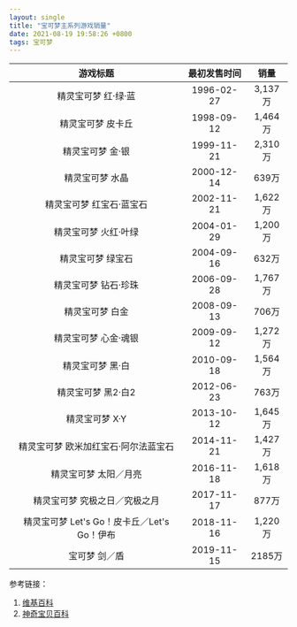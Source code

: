 ```yaml
---
layout: single
title: "宝可梦主系列游戏销量"
date: 2021-08-19 19:58:26 +0800
tags: 宝可梦
---
```


|                  游戏标题                   | 最初发售时间 |  销量   |
| :-----------------------------------------: | :----------: | :-----: |
|             精灵宝可梦 红·绿·蓝             |  1996-02-27  | 3,137万 |
|              精灵宝可梦 皮卡丘              |  1998-09-12  | 1,464万 |
|              精灵宝可梦 金·银               |  1999-11-21  | 2,310万 |
|               精灵宝可梦 水晶               |  2000-12-14  |  639万  |
|          精灵宝可梦 红宝石·蓝宝石           |  2002-11-21  | 1,622万 |
|            精灵宝可梦 火红·叶绿             |  2004-01-29  | 1,200万 |
|              精灵宝可梦 绿宝石              |  2004-09-16  |  632万  |
|            精灵宝可梦 钻石·珍珠             |  2006-09-28  | 1,767万 |
|               精灵宝可梦 白金               |  2008-09-13  |  706万  |
|            精灵宝可梦 心金·魂银             |  2009-09-12  | 1,272万 |
|              精灵宝可梦 黑·白               |  2010-09-18  | 1,564万 |
|             精灵宝可梦 黑2·白2              |  2012-06-23  |  763万  |
|               精灵宝可梦 X·Y                |  2013-10-12  | 1,645万 |
|    精灵宝可梦 欧米加红宝石·阿尔法蓝宝石     |  2014-11-21  | 1,427万 |
|            精灵宝可梦 太阳／月亮            |  2016-11-18  | 1,618万 |
|        精灵宝可梦 究极之日／究极之月        |  2017-11-17  |  877万  |
| 精灵宝可梦 Let's Go！皮卡丘／Let's Go！伊布 |  2018-11-16  | 1,220万 |
|                宝可梦 剑／盾                |  2019-11-15  | 2185万  |

参考链接：

1. [维基百科](https://zh.wikipedia.org/wiki/%E5%AF%B6%E5%8F%AF%E5%A4%A2%E7%B3%BB%E5%88%97_(%E9%81%8A%E6%88%B2))
2. [神奇宝贝百科](https://wiki.52poke.com/wiki/%E5%AF%B6%E5%8F%AF%E5%A4%A2%E9%81%8A%E6%88%B2)
